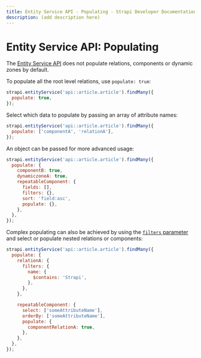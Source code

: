 ```yaml
---
title: Entity Service API - Populating - Strapi Developer Documentation
description: (add description here)
---
```

<!-- TODO: update SEO tags -->

# Entity Service API: Populating

The [Entity Service API](/developer-docs/latest/developer-resources/database-apis-reference/entity-service-api.md) does not populate relations, components or dynamic zones by default.

To populate all the root level relations, use `populate: true`:

```js
strapi.entityService('api::article.article').findMany({
  populate: true,
});
```

Select which data to populate by passing an array of attribute names:

```js
strapi.entityService('api::article.article').findMany({
  populate: ['componentA', 'relationA'],
});
```

An object can be passed for more advanced usage:

```js
strapi.entityService('api::article.article').findMany({
  populate: {
    componentB: true,
    dynamiczoneA: true,
    repeatableComponent: {
      fields: [],
      filters: {},
      sort: 'field:asc',
      populate: {},
    },
  },
});
```

Complex populating can also be achieved by using the [`filters` parameter](/developer-docs/latest/developer-resources/database-apis-reference/entity-service/filter.md) and select or populate nested relations or components:

```js
strapi.entityService('api::article.article').findMany({
  populate: {
    relationA: {
      filters: {
        name: {
          $contains: 'Strapi',
        },
      },
    },

    repeatableComponent: {
      select: ['someAttributeName'],
      orderBy: ['someAttributeName'],
      populate: {
        componentRelationA: true,
      },
    },
  },
});
```
